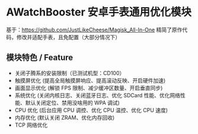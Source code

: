 # AWatchBooster 安卓手表通用优化模块
基于：https://github.com/JustLikeCheese/Magisk_All-In-One
精简了原作代码，修改并适配手表，且免配置（大部分情况下）

## 模块特色 / Feature
- 关闭子腾系的安装限制（已测试机型：CD100）
- 触摸屏优化 (提高全局触摸屏响应、提高滚动反映、开启硬件加速)
- 画面显示优化 (解锁 FPS 限制、减少缓冲区数量、开启垂直同步)
- 系统优化 (关闭内核日志、关闭蓝牙日志、优化 SDCard 性能、优化网络性能、默认关闭定位、禁用没啥用的 WPA 调试)
- CPU 优化 (后台应用 CPU 调控、优化 CPU 温控、优化 CPU 速度)
- 内存优化 (默认关闭 ZRAM、优化内存回收)
- TCP 网络优化